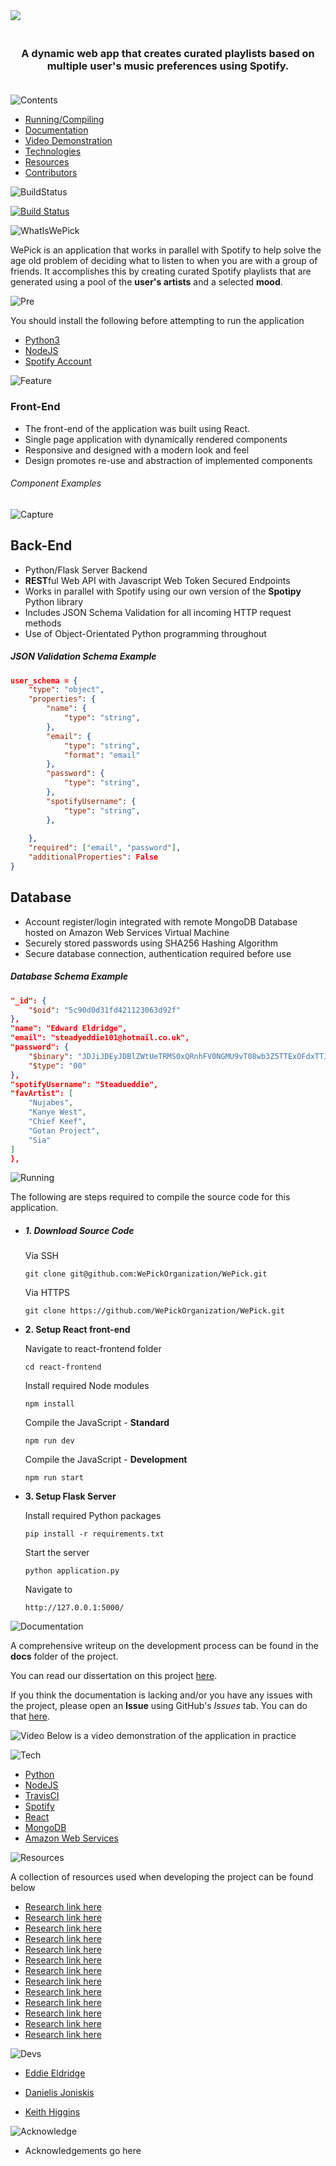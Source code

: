 

<img src="https://user-images.githubusercontent.com/22448079/56662378-b9855d80-669b-11e9-9323-815e66367a91.png">

<h3 align="center">
  <br>
  <b>A dynamic web app that creates curated playlists based on multiple user's music preferences using Spotify.</b>
  <br>
  <br>
</h3>




![Contents](https://user-images.githubusercontent.com/22448079/56727876-7ed9fe80-6749-11e9-8fc2-8e3fbc67aa60.png)

* [Running/Compiling](#Prerequisites)
* [Documentation](#documentation)
* [Video Demonstration](#video)
* [Technologies](#technologies-and-software)
* [Resources](#resources)
* [Contributors](#resources)




![BuildStatus](https://user-images.githubusercontent.com/22448079/56727595-ec395f80-6748-11e9-81fe-b8068308a08a.png)

[![Build Status](https://travis-ci.com/WePickOrganization/WePick.svg?branch=master)](https://travis-ci.com/WePickOrganization/WePick)


![WhatIsWePick](https://user-images.githubusercontent.com/22448079/56727894-8a2d2a00-6749-11e9-899c-2218520e0edb.png)

WePick is an application that works in parallel with Spotify to help solve the age old problem of deciding what to listen to when you are with a group of friends. It accomplishes this by creating curated Spotify playlists that are generated using a pool of the <b>user's artists</b> and a selected <b>mood</b>.



![Pre](https://user-images.githubusercontent.com/22448079/56727918-95805580-6749-11e9-8840-8bd5988923fe.png)

You should install the following before attempting to run the application

* [Python3]()
* [NodeJS]()
* [Spotify Account](https://www.spotify.com/is/signup/)

![Feature](https://user-images.githubusercontent.com/22448079/56727968-aa5ce900-6749-11e9-8674-fb406a2be0a5.png)
### Front-End 
* The front-end of the application was built using React.
* Single page application with dynamically rendered components
* Responsive and designed with a modern look and feel
* Design promotes re-use and abstraction of implemented components

###### Component Examples

![Capture](https://user-images.githubusercontent.com/22448079/56725626-256fd080-6745-11e9-8b06-9d65f6ef0b6e.PNG)

## Back-End 

* Python/Flask Server Backend
* <b>REST</b>ful Web API with Javascript Web Token Secured Endpoints
* Works in parallel with Spotify using our own version of the <b>Spotipy</b> Python library
* Includes JSON Schema Validation for all incoming HTTP request methods
* Use of Object-Orientated Python programming throughout

##### JSON Validation Schema Example
```json
user_schema = {
    "type": "object",
    "properties": {
        "name": {
            "type": "string",
        },
        "email": {
            "type": "string",
            "format": "email"
        },
        "password": {
            "type": "string",
        },
        "spotifyUsername": {
            "type": "string",
        },
       
    },
    "required": ["email", "password"],
    "additionalProperties": False
}
```

## Database 
* Account register/login integrated with remote MongoDB Database hosted on Amazon Web Services Virtual Machine
* Securely stored passwords using SHA256 Hashing Algorithm
* Secure database connection, authentication required before use

##### Database Schema Example
```json
"_id": {
    "$oid": "5c90d0d31fd421123063d92f"
},
"name": "Edward Eldridge",
"email": "steadyeddie101@hotmail.co.uk",
"password": {
    "$binary": "JDJiJDEyJDBlZWtUeTRMS0xQRnhFV0NGMU9vT08wb3Z5TTExOFdxTTJWd29TMGxSd1JYajZtV2VXY3dP",
    "$type": "00"
},
"spotifyUsername": "Steadueddie",
"favArtist": [
    "Nujabes",
    "Kanye West",
    "Chief Keef",
    "Gotan Project",
    "Sia"
]
},
```

![Running](https://user-images.githubusercontent.com/22448079/56728026-c9f41180-6749-11e9-873b-ed97a831acfc.png)

The following are steps required to compile the source code for this application.

* <h5> 1. Download Source Code</h5>
      <h7> Via SSH </h7>

      git clone git@github.com:WePickOrganization/WePick.git

    
     <h7> Via HTTPS </h7>
     
      git clone https://github.com/WePickOrganization/WePick.git


* <b>2. Setup React front-end</b>
    
    <h7>Navigate to react-frontend folder</h7>

      cd react-frontend

    <h7>Install required Node modules</h7>
     
      npm install
    
     <h7>Compile the JavaScript - <b>Standard</b></h7>
     
      npm run dev

     <h7>Compile the JavaScript - <b>Development</b></h7>
     
      npm run start

* <b>3. Setup Flask Server</b>
    
    <h7>Install required Python packages</h7>

      pip install -r requirements.txt

    
     <h7>Start the server</h7>
     
      python application.py

    <h7>Navigate to </h7>

      http://127.0.0.1:5000/ 
       

![Documentation](https://user-images.githubusercontent.com/22448079/56728198-2ce5a880-674a-11e9-8591-6cb665b3d806.png)

A comprehensive writeup on the development process can be found in the <b>docs</b> folder of the project.

You can read our dissertation on this project [here](https://github.com/WePickOrganization/WePick/blob/master/docs/project.pdf).

If you think the documentation is lacking and/or you have any issues with the project, please open an <b>Issue</b> using GitHub's <i>Issues</i> tab. You can do that [here](https://github.com/WePickOrganization/WePick/issues).

![Video](https://user-images.githubusercontent.com/22448079/56728197-2c4d1200-674a-11e9-9c90-b799d5c6b400.png)
Below is a video demonstration of the application in practice

![Tech](https://user-images.githubusercontent.com/22448079/56728196-2c4d1200-674a-11e9-9492-295427be0ca5.png)

* [Python]()
* [NodeJS]()
* [TravisCI]()
* [Spotify]()
* [React]()
* [MongoDB]()
* [Amazon Web Services]()


![Resources](https://user-images.githubusercontent.com/22448079/56728194-2c4d1200-674a-11e9-8e5b-51c886d6f0eb.png)

A collection of resources used when developing the project can be found below

* [Research link here]()
* [Research link here]()
* [Research link here]()
* [Research link here]()
* [Research link here]()
* [Research link here]()
* [Research link here]()
* [Research link here]()
* [Research link here]()
* [Research link here]()
* [Research link here]()
* [Research link here]()
* [Research link here]()

![Devs](https://user-images.githubusercontent.com/22448079/56728263-4ab30d80-674a-11e9-8752-8ec84a1f2c13.png)
* [Eddie Eldridge](https://github.com/EddieEldridge)	
 	 
* [Danielis Joniskis](https://github.com/jawneck)
 	 
* [Keith Higgins](https://github.com/cian2009/KeithHiggins)

![Acknowledge](https://user-images.githubusercontent.com/22448079/56728324-6f0eea00-674a-11e9-86b8-cdeaf518ccf3.png)

* Acknowledgements go here